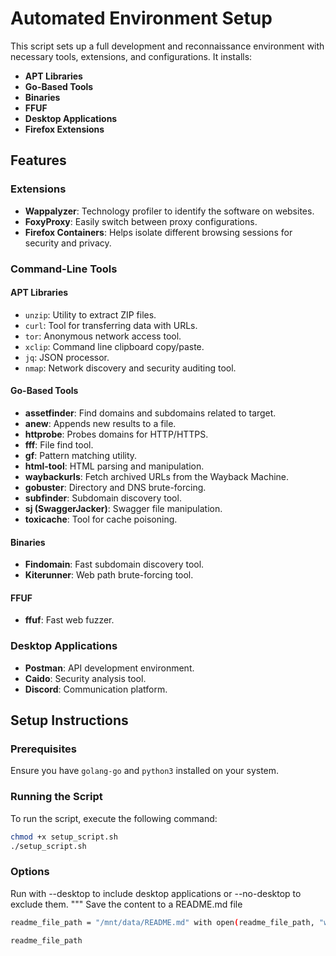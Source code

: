 # Automated Environment Setup

This script sets up a full development and reconnaissance environment with necessary tools, extensions, and configurations. It installs:

- **APT Libraries**
- **Go-Based Tools**
- **Binaries**
- **FFUF**
- **Desktop Applications**
- **Firefox Extensions**

## Features

### Extensions

- **Wappalyzer**: Technology profiler to identify the software on websites.
- **FoxyProxy**: Easily switch between proxy configurations.
- **Firefox Containers**: Helps isolate different browsing sessions for security and privacy.

### Command-Line Tools

#### APT Libraries
- `unzip`: Utility to extract ZIP files.
- `curl`: Tool for transferring data with URLs.
- `tor`: Anonymous network access tool.
- `xclip`: Command line clipboard copy/paste.
- `jq`: JSON processor.
- `nmap`: Network discovery and security auditing tool.

#### Go-Based Tools
- **assetfinder**: Find domains and subdomains related to target.
- **anew**: Appends new results to a file.
- **httprobe**: Probes domains for HTTP/HTTPS.
- **fff**: File find tool.
- **gf**: Pattern matching utility.
- **html-tool**: HTML parsing and manipulation.
- **waybackurls**: Fetch archived URLs from the Wayback Machine.
- **gobuster**: Directory and DNS brute-forcing.
- **subfinder**: Subdomain discovery tool.
- **sj (SwaggerJacker)**: Swagger file manipulation.
- **toxicache**: Tool for cache poisoning.

#### Binaries
- **Findomain**: Fast subdomain discovery tool.
- **Kiterunner**: Web path brute-forcing tool.

#### FFUF
- **ffuf**: Fast web fuzzer.

### Desktop Applications

- **Postman**: API development environment.
- **Caido**: Security analysis tool.
- **Discord**: Communication platform.

## Setup Instructions

### Prerequisites
Ensure you have `golang-go` and `python3` installed on your system.

### Running the Script

To run the script, execute the following command:

```sh
chmod +x setup_script.sh
./setup_script.sh
```
### Options
Run with --desktop to include desktop applications or --no-desktop to exclude them. """
Save the content to a README.md file
```sh
readme_file_path = "/mnt/data/README.md" with open(readme_file_path, "w") as file: file.write(readme_content)

readme_file_path
```

